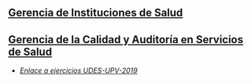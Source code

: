 ## [Gerencia de Instituciones de Salud](https://www.udes.edu.co/programas-de-posgrado/gerencia-de-instituciones-de-salud)    
## [Gerencia de la Calidad y Auditoría en Servicios de Salud](https://www.udes.edu.co/programas-de-posgrado/gerencia-de-la-calidad-y-auditoria-en-servicios-de-salud)    
 - [*Enlace a ejercicios UDES-UPV-2019*](https://www.evernote.com/l/ADRo1I-SdzVAnrEfpuylvhdFCiVG7bVy68Y)